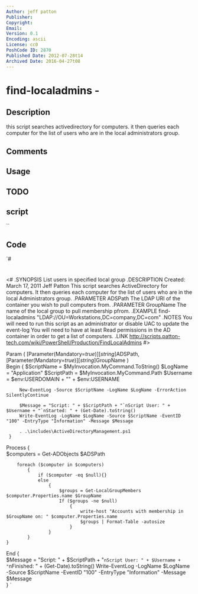 ```yaml
---
Author: jeff patton
Publisher: 
Copyright: 
Email: 
Version: 0.1
Encoding: ascii
License: cc0
PoshCode ID: 2870
Published Date: 2012-07-28t14
Archived Date: 2016-04-27t08
---
```


# find-localadmins - 

## Description

this script searches activedirectory for computers. it then queries each computer for the list of users who are in the local administrators group.

## Comments



## Usage



## TODO



## script

``

## Code

`#
 #
 <#
 	.SYNOPSIS
 		List users in specified local group
 	.DESCRIPTION
 		Created: March 17, 2011 Jeff Patton
 		This script searches ActiveDirectory for computers. It then queries each computer for the list of users who 
 		are in the local Administrators group.
 	.PARAMETER ADSPath
 		The LDAP URI of the container you wish to pull computers from.
 	.PARAMETER GroupName
 		The name of the local group to pull membership pfrom.
 	.EXAMPLE
 		find-localadmins "LDAP://OU=Workstations,DC=company,DC=com"
 	.NOTES
 		You will need to run this script as an administrator or disable UAC to update the event-log
 		You will need to have at least Read permissions in the AD container in order to get a list of computers.
 	.LINK
 		http://scripts.patton-tech.com/wiki/PowerShell/Production/FindLocalAdmins
 #>
 
 Param
 	(
 		[Parameter(Mandatory=$true)]
 		[string]$ADSPath,
 		[Parameter(Mandatory=$true)]
 		[string]$GroupName
 	)	
 Begin
     {
         $ScriptName = $MyInvocation.MyCommand.ToString()
         $LogName = "Application"
         $ScriptPath = $MyInvocation.MyCommand.Path
         $Username = $env:USERDOMAIN + "\" + $env:USERNAME
 
         New-EventLog -Source $ScriptName -LogName $LogName -ErrorAction SilentlyContinue
         	
         $Message = "Script: " + $ScriptPath + "`nScript User: " + $Username + "`nStarted: " + (Get-Date).toString()
         Write-EventLog -LogName $LogName -Source $ScriptName -EventID "100" -EntryType "Information" -Message $Message 
         	
         . .\includes\ActiveDirectoryManagement.ps1
     }
 Process
     {    	
     	$computers = Get-ADObjects $ADSPath
     	
     	foreach ($computer in $computers)
     		{
     			if ($computer -eq $null){}
     			else
     				{
     					$groups = Get-LocalGroupMembers $computer.Properties.name $GroupName
     					If ($groups -ne $null)
     						{
     							write-host "Accounts with membership in $GroupName on: " $computer.Properties.name
     							$groups | Format-Table -autosize
     						}
     				}
     		}
 	}
 End
     {    
     	$Message = "Script: " + $ScriptPath + "`nScript User: " + $Username + "`nFinished: " + (Get-Date).toString()
     	Write-EventLog -LogName $LogName -Source $ScriptName -EventID "100" -EntryType "Information" -Message $Message	
     }
`

